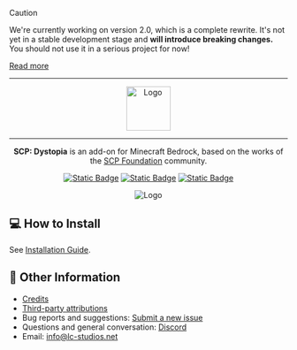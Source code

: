 > [!CAUTION]
> We're currently working on version 2.0, which is a complete rewrite. It's not yet in a stable development stage and **will introduce breaking changes.**
> You should not use it in a serious project for now!
>
> [Read more](./docs/v1-restoration.md)

<hr/>

<div align="center">

<img src="./media/logo.webp" alt="Logo" title="SCP: Dystopia" height="80" />

<hr/>

**SCP: Dystopia** is an add-on for Minecraft Bedrock, based on the works of the [SCP Foundation](https://scp-wiki.wikidot.com/) community.

[![Static Badge](https://img.shields.io/badge/Discord-%235865F2?style=for-the-badge&logo=discord&logoColor=%23ffffff)](https://discord.gg/K2mxsJ2trE)
[![Static Badge](https://img.shields.io/badge/CurseForge-%23f16436?style=for-the-badge&logo=curseforge&logoColor=%23ffffff)](https://www.curseforge.com/minecraft-bedrock/addons/scp-dystopia-addon)
[![Static Badge](https://img.shields.io/badge/MCPEDL-%2300a52e?style=for-the-badge)](https://mcpedl.com/scp-dystopia-addon/)

<img src="./media/banner.webp" alt="Logo" title="SCP: Dystopia" />

</div>

## :computer: How to Install

See [Installation Guide](./INSTALL.md).

## :memo: Other Information

- [Credits](./docs/credits.md)
- [Third-party attributions](./docs/attributions.md)
- Bug reports and suggestions: [Submit a new issue](https://github.com/lc-studios-mc/scp-dystopia/issues)
- Questions and general conversation: [Discord](https://discord.gg/K2mxsJ2trE)
- Email: info@lc-studios.net

